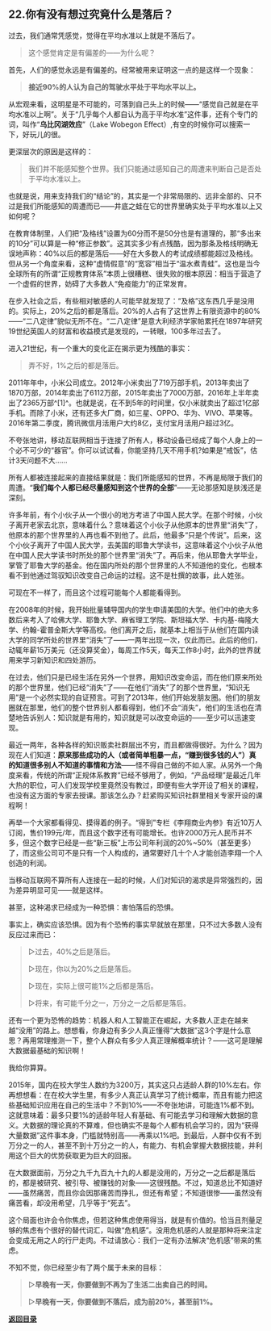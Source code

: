 ## 22.你有没有想过究竟什么是落后？

过去，我们通常凭感觉，觉得在平均水准以上就是不落后了。

> 这个感觉肯定是有偏差的——为什么呢？

首先，人们的感觉永远是有偏差的。经常被用来证明这一点的是这样一个现象：

> **接近90%的人认为自己的驾驶水平处于平均水平以上。**

从宏观来看，这明星是不可能的，可落到自己头上的时候——“感觉自己就是在平均水准以上啊”。关于“几乎每个人都自认为高于平均水准”这件事，还有个专门的词，叫作“**乌比冈湖效应**”（Lake Wobegon Effect）,有空的时候你可以搜索一下，好玩儿的很。

更深层次的原因是这样的：

> 我们并不能感知整个世界。我们只能通过感知自己的周遭来判断自己是否处于平均水准以上。

也就是说，用来支持我们的“结论”的，其实是一个非常局限的、远非全部的、只不过是我们所能感知的周遭而已——井底之蛙在它的世界里确实处于平均水准以上又如何呢？

在教育体制里，人们把“及格线”设置为60分而不是50分也是有道理的，那“多出来的10分”可以算是一种“修正参数”。这其实多少有点残酷，因为那条及格线明确无误地声称：40%以后的都是落后——好在大多数人的考试成绩都能超过及格线。但从另一个角度来看，这种“虚情假意”的“宽容”相当于“温水煮青蛙”。这也是当今全球所有的所谓“正规教育体系”本质上很糟糕、很失败的根本原因：相当于营造了一个虚假的世界，妨碍了大多数人“免疫能力”的正常发育。

在步入社会之后，有些相对敏感的人可能早就发现了：“及格”这东西几乎是没用的。实际上，20%之后的都是落后。20%的人占有了这世界上有限资源中的80%——“二八定律”貌似无所不在。“二八定律”是意大利经济学家帕累托在1897年研究19世纪英国人的财富和收益模式是发现的，一转眼，100多年过去了。

进入21世纪，有一个重大的变化正在揭示更为残酷的事实：

> 弄不好，1%之后的都是落后。

2011年年中，小米公司成立。2012年小米卖出了719万部手机，2013年卖出了1870万部，2014年卖出了6112万部，2015年卖出了7000万部，2016年上半年卖出了2365万部^[1]^。也就是说，在不到5年的时间里，仅小米就卖出了超过1亿部手机。而除了小米，还有还多大厂商，如三星、OPPO、华为、VIVO、苹果等。2016年第二季度，腾讯微信月活用户大约8亿，支付宝月活用户超过3亿。

不夸张地讲，移动互联网相当于连接了所有人，移动设备已经成了每个人身上的一个必不可少的“器官”。你可以试试看，你能坚持几天不用手机?如果是“戒饭”，估计3天问题不大……

所有人都被连接起来的直接结果就是：我们所能感知的世界，不再是局限于我们的周遭。“**我们每个人都已经尽量感知到这个世界的全部**”——无论那感知是肤浅还是深刻。

许多年前，有个小伙子从一个很小的地方考进了中国人民大学。在那个时候，小伙子离开老家去北京，意味着什么？意味着这个小伙子从他原本的世界里“消失”了，他原本的那个世界里的人再也看不到他了。此后，他最多“只是个传说”。后来，这个小伙子离开了中国人民大学，去美国的耶鲁大学读书，这意味着这个小伙子从他在中国人民大学读书时所处的那个世界里“消失”了。再后来，他从耶鲁大学毕业，掌管了耶鲁大学的基金。他在国内所处的那个世界里的人不知道他的变化，也根本看不到他通过驾驭知识改变自己命运的过程。这不是杜撰的故事，此人姓张。

可现在不一样了，而且这个过程可能每个人都能看得到。

在2008年的时候，我开始批量辅导国内的学生申请美国的大学。他们中的绝大多数后来考入了哈佛大学、耶鲁大学、麻省理工学院、斯坦福大学、卡内基-梅隆大学、约翰-霍普金斯大学等高校。他们离开之后，就基本上相当于从他们在国内读大学的同学所处的世界里“消失”了——一两年出现一次，仅此而已。此后的他们，动辄年薪15万美元（还没算奖金），每周工作5天，每天工作8小时，此外的世界就用来学习新知识和四处游历。

在过去，他们只是已经生活在另外一个世界，用知识改变命运，而在他们原来所处的那个世界里，他们已经“消失”了——在他们“消失”了的那个世界里，“知识无用”是一个必然实现的自证预言。可到了2013年，他们开始发朋友圈。他们的朋友圈就在那里，他们的整个世界别人都看得到，他们不会“消失”，他们的生活也在清楚地告诉别人：知识就是有用的，知识就是可以改变命运的——至少可以迅速变现。

最近一两年，各种各样的知识贩卖社群层出不穷，而且都做得很好。为什么？因为现在人们知道：**原来那些成功的人（或者简单粗暴一点，“赚到很多钱的人”）真的知道很多别人不知道的事情和方法**——怪不得自己做的不如人家。从另外一个角度来看，传统的所谓“正规体系教育”已经不够用了，例如，“产品经理”是最近几年大热的职位，可人们发现学校里竟然没有教过，即便有些大学开设了相关的课程，也没有这方面的专家去授课。那该怎么办？赶紧购买知识社群里相关专家开设的课程啊！

再举一个大家都看得见、摸得着的例子。“得到”专栏《李翔商业内参》有近10万人订阅，售价199元/年，而且这个数字还有可能增长。也许2000万元人民币并不多，但这个数字已经是一些“新三板”上市公司年利润的20%~50%（甚至更多）了，而这些公司可不是只有一个人构成的，通常要好几十个人才能创造李翔一个人创造的利润。

当移动互联网不算所有人连接在一起的时候，人们对知识的渴求是异常强烈的，因为差异明显可见——就是这样。

甚至，这种渴求已经成为一种恐惧：害怕落后的恐惧。

事实上，确实应该恐惧。因为有个恐怖的事实早就放在那里，只不过大多数人没有反应过来而已：

> ▷过去，40%之后是落后。
>
> ▷现在，你以为20%之后是落后。
>
> ▷现在，实际上很可能1%之后都是落后。
>
> ▷将来，有可能千分之一，万分之一之后都是落后。

还有一个更为恐怖的趋势：机器人和人工智能正在崛起，大多数人正走在越来越“没用”的路上。想想看，你身边有多少人真正懂得“大数据”这3个字是什么意思？再用常理推测一下，整个人群众有多少人真正理解概率统计？——这可是理解大数据最基础的知识啊！

我给你算算。

2015年，国内在校大学生人数约为3200万，其实这只占适龄人群的10%左右。你再想想看：在在校大学生里，有多少人真正认真学习了统计概率，而且有能力把这些基础知识应用在自己的生活中？不到10%——不夸张地讲，可能连1%都不到。这就意味着：最多只要1%的适龄年轻人有基础、有可能去学习和理解大数据的意义。大数据的理论真的不算难，但也确实不是每个人都有机会学习的，因为“获得大量数据”这件事本身，门槛就特别高——再乘以1%吧。到最后，人群中仅有不到万分之一的人，甚至不到十万分之一的人，有能力、有机会掌握大数据技能，并利用这个巨大的优势获取更为巨大的回报。

在大数据面前，万分之九千九百九十九的人都是没用的，万分之一之后都是落后的，都是被研究、被引导、被赚钱的对象——这很残酷。不过，知道总比不知道好——虽然痛苦，而且你会因那痛苦而挣扎，但还有希望；不知道很惨——虽然没有痛苦看，却没用希望，几乎等于“死去”。

这个局面也许会令你焦虑，但若这种焦虑使用得当，就是有价值的。恰当且剂量足够的焦虑有个很好的替代词汇，叫做“危机感”。没用危机感的人就是那种将来注定会变成无用之人的行尸走肉。不过请放心：我们一定有办法解决“危机感”带来的焦虑。

不知不觉，你已经至少有了两个属于未来的目标：

> ▷**早晚有一天，你要做到不再为了生活二出卖自己的时间。**
>
> ▷**早晚有一天，你要做到不落后，成为前20%，甚至前1%。**



[**返回目录**](./menu.md)
